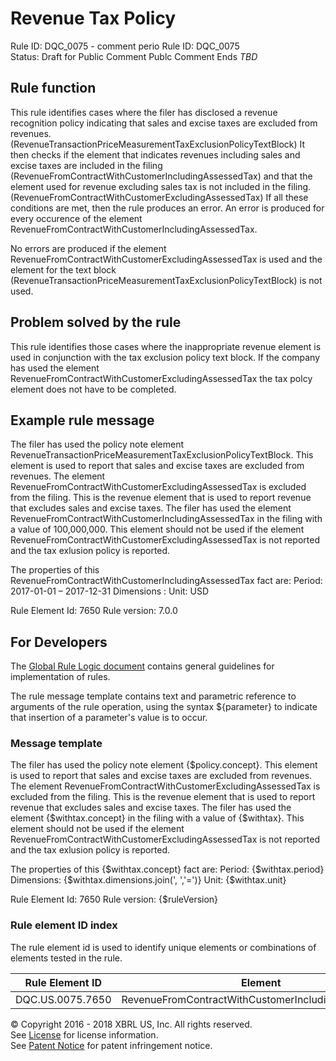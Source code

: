 # Revenue Tax Policy
Rule ID: DQC_0075 - comment perio
Rule ID: DQC_0075  
Status: Draft for Public Comment
Publc Comment Ends *TBD*

## Rule function 
This rule identifies cases where the filer has disclosed a revenue recognition policy indicating that sales and excise taxes are excluded from revenues. (RevenueTransactionPriceMeasurementTaxExclusionPolicyTextBlock) It then checks if the element that indicates revenues including sales and excise taxes are included in the filing (RevenueFromContractWithCustomerIncludingAssessedTax) and that the element used for revenue excluding sales tax is not included in the filing. (RevenueFromContractWithCustomerExcludingAssessedTax) If all these conditions are met, then the rule produces an error. An error is produced for every occurence of the element RevenueFromContractWithCustomerIncludingAssessedTax.

No errors are produced if the element RevenueFromContractWithCustomerExcludingAssessedTax is used and the element for the text block (RevenueTransactionPriceMeasurementTaxExclusionPolicyTextBlock) is not used.

## Problem solved by the rule
This rule identifies those cases where the inappropriate revenue element is used in conjunction with the tax exclusion policy text block. If the company has used the element RevenueFromContractWithCustomerExcludingAssessedTax the tax polcy element does not have to be completed.

## Example rule message
The filer has used the policy note element RevenueTransactionPriceMeasurementTaxExclusionPolicyTextBlock. This element is used to report that  sales and excise taxes are excluded from revenues. The element RevenueFromContractWithCustomerExcludingAssessedTax is excluded from the filing. This is the revenue element that is used to report revenue that excludes sales and excise taxes.  The filer has used the element RevenueFromContractWithCustomerIncludingAssessedTax in the filing with a value of 100,000,000. This element should not be used if the element RevenueFromContractWithCustomerExcludingAssessedTax is not reported and the tax exlusion policy is reported.

The properties of this RevenueFromContractWithCustomerIncludingAssessedTax fact are:
Period: 2017-01-01 &#8211; 2017-12-31
Dimensions :
Unit: USD

Rule Element Id: 7650
Rule version: 7.0.0

## For Developers
The [Global Rule Logic document](https://github.com/DataQualityCommittee/dqc_us_rules/blob/master/docs/GlobalRuleLogic.md) contains general guidelines for implementation of rules.

The rule message template contains text and parametric reference to arguments of the rule operation, using the syntax ${parameter} to indicate that insertion of a parameter's value is to occur.

### Message template
The filer has used the policy note element {$policy.concept}. This element is used to report that  sales and excise taxes are excluded from revenues. The element RevenueFromContractWithCustomerExcludingAssessedTax is excluded from the filing. This is the revenue element that is used to report revenue that excludes sales and excise taxes.  The filer has used the element {$withtax.concept} in the filing with a value of {$withtax}. This element should not be used if the element RevenueFromContractWithCustomerExcludingAssessedTax is not reported and the tax exlusion policy is reported.

The properties of this {$withtax.concept} fact are:
Period: {$withtax.period}
Dimensions: {$withtax.dimensions.join(', ','=')}
Unit: {$withtax.unit}

Rule Element Id: 7650
Rule version: {$ruleVersion}

### Rule element ID index 
The rule element id is used to identify unique elements or combinations of elements tested in the rule. 

|Rule Element ID|Element|
|--------|--------|
|DQC.US.0075.7650|RevenueFromContractWithCustomerIncludingAssessedTax|

© Copyright 2016 - 2018 XBRL US, Inc. All rights reserved.   
See [License](https://xbrl.us/dqc-license) for license information.  
See [Patent Notice](https://xbrl.us/dqc-patent) for patent infringement notice.
